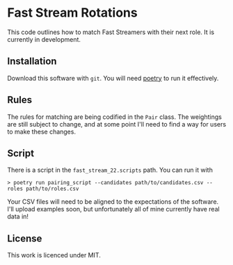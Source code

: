 # Fast Stream Rotations

This code outlines how to match Fast Streamers with their next role. It is currently in development.

## Installation
Download this software with `git`. You will need [poetry](https://python-poetry.org/docs/) to run it effectively.

## Rules
The rules for matching are being codified in the `Pair` class. The weightings are still subject to change, and at some
point I'll need to find a way for users to make these changes.

## Script
There is a script in the `fast_stream_22.scripts` path. You can run it with

```commandline
> poetry run pairing_script --candidates path/to/candidates.csv --roles path/to/roles.csv
```
Your CSV files will need to be aligned to the expectations of the software. I'll upload examples soon, but
unfortunately all of mine currently have real data in!

## License
This work is licenced under MIT.
